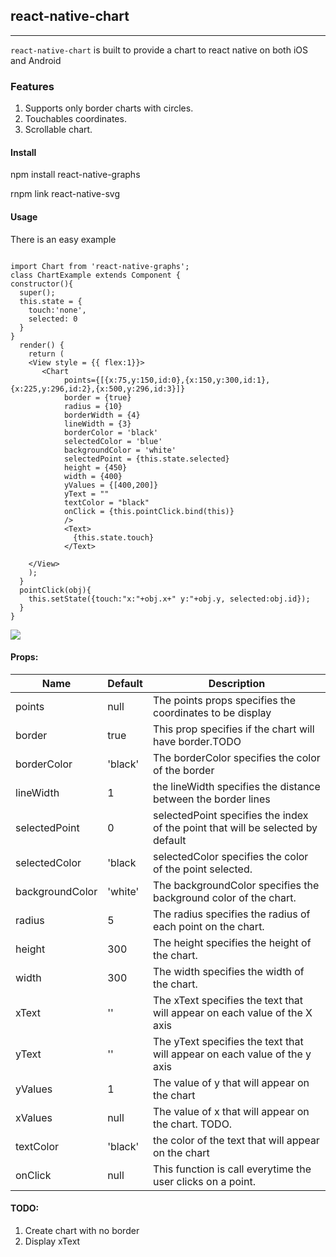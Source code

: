 ## react-native-chart

------------------------

`react-native-chart` is built to provide a chart to react native on both iOS and Android

### Features

1. Supports only border charts with circles.
2. Touchables coordinates.
3. Scrollable chart.

#### Install

npm install react-native-graphs

rnpm link react-native-svg 

#### Usage

There is an easy example

```

import Chart from 'react-native-graphs';
class ChartExample extends Component {
constructor(){
  super();
  this.state = {
    touch:'none',
    selected: 0
  }
}
  render() {
    return (   
    <View style = {{ flex:1}}>
       <Chart 
            points={[{x:75,y:150,id:0},{x:150,y:300,id:1},{x:225,y:296,id:2},{x:500,y:296,id:3}]} 
            border = {true} 
            radius = {10}
            borderWidth = {4}
            lineWidth = {3}
            borderColor = 'black'
            selectedColor = 'blue'
            backgroundColor = 'white'
            selectedPoint = {this.state.selected}
            height = {450}
            width = {400}
            yValues = {[400,200]}
            yText = ""
            textColor = "black"
            onClick = {this.pointClick.bind(this)}
            />
            <Text>
              {this.state.touch}
            </Text>
     
    </View>
    );
  }
  pointClick(obj){
    this.setState({touch:"x:"+obj.x+" y:"+obj.y, selected:obj.id});
  }
}

```
![](https://github.com/leonelpaulino/react-native-chart/blob/master/ImageExamples/ChartExample.gif)
#### Props:

Name            | Default    | Description
----------------|------------|--------------
points          |   null     | The points props specifies the coordinates to be display
border          | true       | This prop specifies if the chart will have border.TODO
borderColor     | 'black'    | The borderColor specifies the color of the border
lineWidth       |     1      | the lineWidth specifies the distance between the border lines
selectedPoint   |   0        | selectedPoint specifies the index of the point that will be selected by default
selectedColor   |   'black   | selectedColor specifies the color of the point selected.
backgroundColor | 'white'    | The backgroundColor specifies the background color of the chart.
radius          |   5        | The radius specifies the radius of each point on the chart.
height          |  300       | The height specifies the height of the chart.
width           | 300        | The width specifies the width of the chart.
xText           | ''         | The xText specifies the text that will appear on each value of the X axis
yText           | ''         | The yText specifies the text that will appear on each value of the y axis
yValues         | 1          | The value of y that will appear on the chart 
xValues         | null       | The value of x that will appear on the chart. TODO.
textColor       | 'black'    | the color of the text that will appear on the chart
onClick         | null       | This function is call everytime the user clicks on a point.


#### TODO:
1. Create chart with no border
2. Display xText
